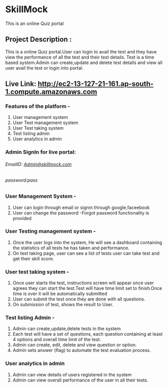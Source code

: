 # SkillMock
This is an online Quiz portal
## Project Description :
This is a online Quiz portal.User can login to avail the test and they have view the performance of all the test and their test details.
Test is a time based system.Admin can create,update and delete test details and view all user avail the test or login into portal.

## Live Link: http://ec2-13-127-21-161.ap-south-1.compute.amazonaws.com

### Features of the platform -
1. User management system
2. User Test management system
3. User Test taking system
4. Test listing admin
5. User analytics in admin

### Admin SignIn for live portal:
   ###### EmailID: Admin@skillmock.com
   ###### password:pass
  
### User Management System -
    
 1. User can login through email or signin through google,faceebook
 1. User can change the password -Forgot password functionality is provided
            
### User Testing management system -
    
1. Once the user logs into the system, He will  see a dashboard containing the statistics of all tests he has taken and   performance.   
1. On test taking page, user can see a list of tests user can take test and get their skill score.

### User test taking system -
   
1. Once user starts the test, instructions screen will appear once user agrees they can start the test.Test will have time limit set      to finish.Once time is over it will be automatically submitted 
1. User can submit the test once they are done with all questions.                           
1. On submission of test, shows the result to User.
### Test listing Admin -

1. Admin can create,update,delete tests in the system
1. Each test will have a set of questions, each question containing at least 4 options and overall time limit of the test.
1. Admin can  create, edit, delete and view question or option.
1. Admin sets answer (flag) to automate the test evaluation process.

### User analytics in admin
    
1. Admin can view details of users registered in the system
1. Admin can view overall performance of the user in all their tests.
